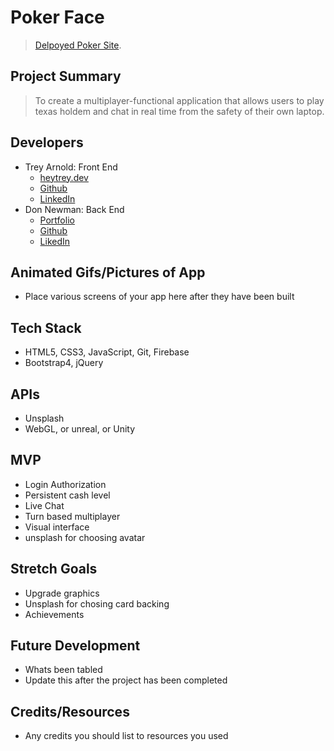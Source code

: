 # Poker Face

> [Delpoyed Poker Site](https://treyarnold.github.io/Poker-Face/).

## Project Summary

> To create a multiplayer-functional application that allows users to play texas holdem and chat in real time from the safety of their own laptop. 

## Developers

- Trey Arnold: Front End
  - [heytrey.dev](https://heytrey.dev)
  - [Github](https://github.com/treyarnold)
  - [LinkedIn](https://www.linkedin.com/in/trey-arnold/)
- Don Newman: Back End
  - [Portfolio](https://djn94.github.io/Bootstrap-portfolio/)
  - [Github](https://github.com/Djn94)
  - [LikedIn](https://www.linkedin.com/in/don-newman-20042b179/)

## Animated Gifs/Pictures of App

- Place various screens of your app here after they have been built

## Tech Stack

- HTML5, CSS3, JavaScript, Git, Firebase
- Bootstrap4, jQuery

## APIs

- Unsplash
- WebGL, or unreal, or Unity

## MVP

- Login Authorization
- Persistent cash level
- Live Chat
- Turn based multiplayer
- Visual interface
- unsplash for choosing avatar

## Stretch Goals

- Upgrade graphics
- Unsplash for chosing card backing
- Achievements 

## Future Development

- Whats been tabled
- Update this after the project has been completed

## Credits/Resources

- Any credits you should list to resources you used
